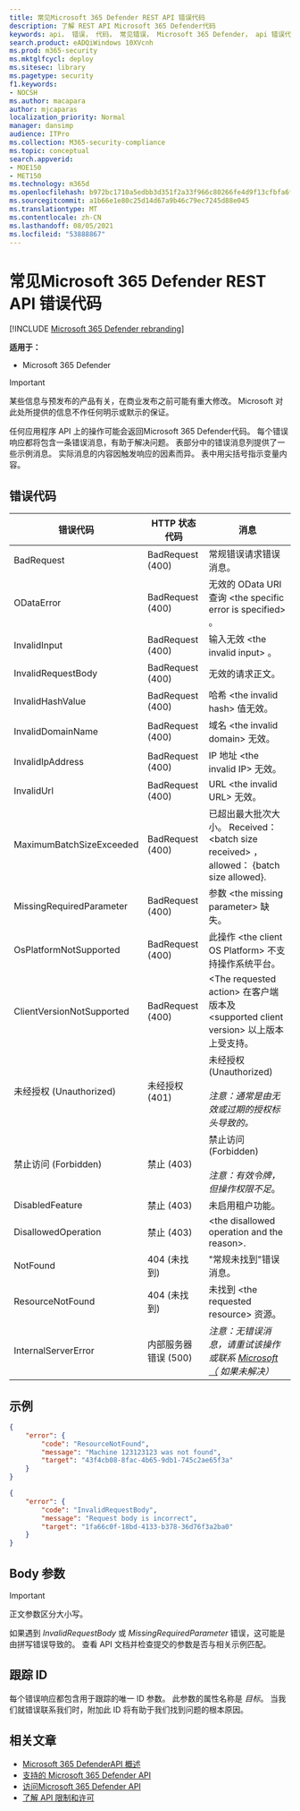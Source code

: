 ```yaml
---
title: 常见Microsoft 365 Defender REST API 错误代码
description: 了解 REST API Microsoft 365 Defender代码
keywords: api， 错误， 代码， 常见错误， Microsoft 365 Defender， api 错误代码
search.product: eADQiWindows 10XVcnh
ms.prod: m365-security
ms.mktglfcycl: deploy
ms.sitesec: library
ms.pagetype: security
f1.keywords:
- NOCSH
ms.author: macapara
author: mjcaparas
localization_priority: Normal
manager: dansimp
audience: ITPro
ms.collection: M365-security-compliance
ms.topic: conceptual
search.appverid:
- MOE150
- MET150
ms.technology: m365d
ms.openlocfilehash: b972bc1710a5edbb3d351f2a33f966c80266fe4d9f13cfbfa6f6bf320764a93c
ms.sourcegitcommit: a1b66e1e80c25d14d67a9b46c79ec7245d88e045
ms.translationtype: MT
ms.contentlocale: zh-CN
ms.lasthandoff: 08/05/2021
ms.locfileid: "53888867"
---
```

# <a name="common-microsoft-365-defender-rest-api-error-codes"></a>常见Microsoft 365 Defender REST API 错误代码

[!INCLUDE [Microsoft 365 Defender rebranding](../includes/microsoft-defender.md)]

**适用于：**

- Microsoft 365 Defender

> [!IMPORTANT]
> 某些信息与预发布的产品有关，在商业发布之前可能有重大修改。 Microsoft 对此处所提供的信息不作任何明示或默示的保证。

任何应用程序 API 上的操作可能会返回Microsoft 365 Defender代码。 每个错误响应都将包含一条错误消息，有助于解决问题。 表部分中的错误消息列提供了一些示例消息。 实际消息的内容因触发响应的因素而异。 表中用尖括号指示变量内容。

## <a name="error-codes"></a>错误代码

错误代码 | HTTP 状态代码 | 消息
-|-|-
BadRequest | BadRequest (400)  | 常规错误请求错误消息。
ODataError | BadRequest (400)  | 无效的 OData URI 查询 \<the specific error is specified\> 。
InvalidInput | BadRequest (400)  | 输入无效 \<the invalid input\> 。
InvalidRequestBody | BadRequest (400)  | 无效的请求正文。
InvalidHashValue | BadRequest (400)  | 哈希 \<the invalid hash\> 值无效。
InvalidDomainName | BadRequest (400)  | 域名 \<the invalid domain\> 无效。
InvalidIpAddress | BadRequest (400)  | IP 地址 \<the invalid IP\> 无效。
InvalidUrl | BadRequest (400)  | URL \<the invalid URL\> 无效。
MaximumBatchSizeExceeded | BadRequest (400)  | 已超出最大批次大小。 Received： \<batch size received\> ， allowed： {batch size allowed}.
MissingRequiredParameter | BadRequest (400)  | 参数 \<the missing parameter\> 缺失。
OsPlatformNotSupported | BadRequest (400)  | 此操作 \<the client OS Platform\> 不支持操作系统平台。
ClientVersionNotSupported | BadRequest (400)  | \<The requested action\> 在客户端版本及 \<supported client version\> 以上版本上受支持。
未经授权 (Unauthorized) | 未经授权 (401)  | 未经授权 (Unauthorized) <br /><br />*注意：通常是由无效或过期的授权标头导致的。*
禁止访问 (Forbidden) | 禁止 (403)  | 禁止访问 (Forbidden) <br /><br />*注意：有效令牌，但操作权限不足*。
DisabledFeature | 禁止 (403)  | 未启用租户功能。
DisallowedOperation | 禁止 (403)  | \<the disallowed operation and the reason\>.
NotFound | 404 (未找到)  | "常规未找到"错误消息。
ResourceNotFound | 404 (未找到)  | 未找到 \<the requested resource\> 资源。
InternalServerError | 内部服务器错误 (500)  | *注意：无错误消息，请重试该操作或联系 [Microsoft（](/microsoft-365/business-video/get-help-support) 如果未解决）*

## <a name="examples"></a>示例

```json
{
    "error": {
        "code": "ResourceNotFound",
        "message": "Machine 123123123 was not found",
        "target": "43f4cb08-8fac-4b65-9db1-745c2ae65f3a"
    }
}
```

```json
{
    "error": {
        "code": "InvalidRequestBody",
        "message": "Request body is incorrect",
        "target": "1fa66c0f-18bd-4133-b378-36d76f3a2ba0"
    }
}
```

## <a name="body-parameters"></a>Body 参数

> [!IMPORTANT]
> 正文参数区分大小写。

如果遇到 *InvalidRequestBody* 或 *MissingRequiredParameter* 错误，这可能是由拼写错误导致的。 查看 API 文档并检查提交的参数是否与相关示例匹配。

## <a name="tracking-id"></a>跟踪 ID

每个错误响应都包含用于跟踪的唯一 ID 参数。 此参数的属性名称是 *目标*。 当我们就错误联系我们时，附加此 ID 将有助于我们找到问题的根本原因。

## <a name="related-articles"></a>相关文章

- [Microsoft 365 DefenderAPI 概述](api-overview.md)
- [支持的 Microsoft 365 Defender API](api-supported.md)
- [访问Microsoft 365 Defender API](api-access.md)
- [了解 API 限制和许可](api-terms.md)
